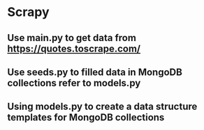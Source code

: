 # Scrapy

## Use main.py to get data from https://quotes.toscrape.com/

## Use seeds.py to filled data in MongoDB collections refer to models.py

## Using models.py to create a data structure templates for MongoDB collections